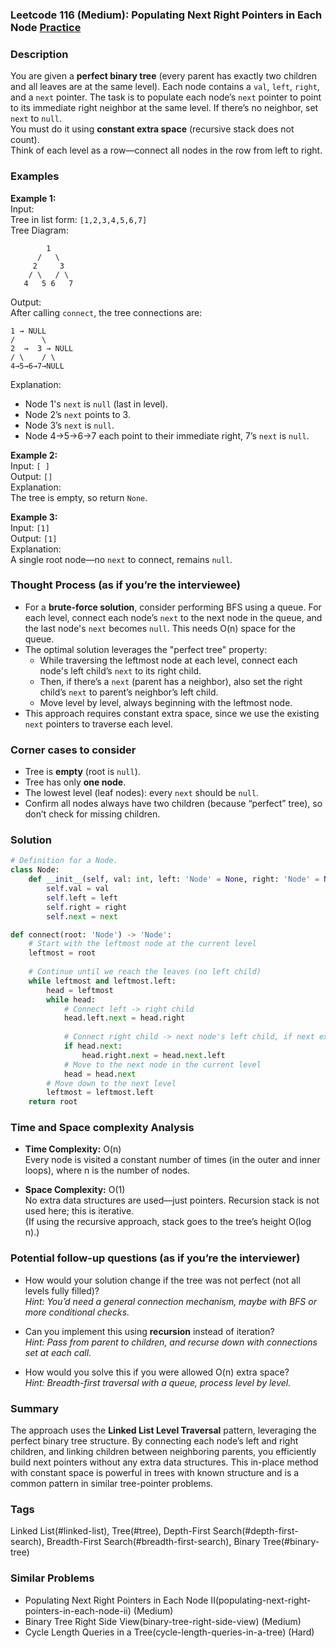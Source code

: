 ### Leetcode 116 (Medium): Populating Next Right Pointers in Each Node [Practice](https://leetcode.com/problems/populating-next-right-pointers-in-each-node)

### Description  
You are given a **perfect binary tree** (every parent has exactly two children and all leaves are at the same level). Each node contains a `val`, `left`, `right`, and a `next` pointer. The task is to populate each node’s `next` pointer to point to its immediate right neighbor at the same level. If there’s no neighbor, set `next` to `null`.  
You must do it using **constant extra space** (recursive stack does not count).  
Think of each level as a row—connect all nodes in the row from left to right.

### Examples  

**Example 1:**  
Input:  
Tree in list form: `[1,2,3,4,5,6,7]`  
Tree Diagram:  
```
        1
      /   \
     2     3
    / \   / \
   4   5 6   7
```
Output:  
After calling `connect`, the tree connections are:  
```
1 → NULL
/      \
2  →  3 → NULL
/ \    / \
4→5→6→7→NULL
```
Explanation:  
- Node 1's `next` is `null` (last in level).
- Node 2’s `next` points to 3.
- Node 3’s `next` is `null`.
- Node 4→5→6→7 each point to their immediate right, 7’s `next` is `null`.

**Example 2:**  
Input: `[ ]`  
Output:  `[]`  
Explanation:  
The tree is empty, so return `None`.

**Example 3:**  
Input: `[1]`  
Output: `[1]`  
Explanation:  
A single root node—no `next` to connect, remains `null`.

### Thought Process (as if you’re the interviewee)  
- For a **brute-force solution**, consider performing BFS using a queue. For each level, connect each node’s `next` to the next node in the queue, and the last node's `next` becomes `null`. This needs O(n) space for the queue.
- The optimal solution leverages the "perfect tree" property:
  - While traversing the leftmost node at each level, connect each node's left child’s `next` to its right child.
  - Then, if there’s a `next` (parent has a neighbor), also set the right child’s `next` to parent’s neighbor’s left child.
  - Move level by level, always beginning with the leftmost node.
- This approach requires constant extra space, since we use the existing `next` pointers to traverse each level.

### Corner cases to consider  
- Tree is **empty** (root is `null`).
- Tree has only **one node**.
- The lowest level (leaf nodes): every `next` should be `null`.
- Confirm all nodes always have two children (because “perfect” tree), so don’t check for missing children.

### Solution

```python
# Definition for a Node.
class Node:
    def __init__(self, val: int, left: 'Node' = None, right: 'Node' = None, next: 'Node' = None):
        self.val = val
        self.left = left
        self.right = right
        self.next = next

def connect(root: 'Node') -> 'Node':
    # Start with the leftmost node at the current level
    leftmost = root
    
    # Continue until we reach the leaves (no left child)
    while leftmost and leftmost.left:
        head = leftmost
        while head:
            # Connect left -> right child
            head.left.next = head.right
            
            # Connect right child -> next node's left child, if next exists
            if head.next:
                head.right.next = head.next.left
            # Move to the next node in the current level
            head = head.next
        # Move down to the next level
        leftmost = leftmost.left
    return root
```

### Time and Space complexity Analysis  

- **Time Complexity:** O(n)  
  Every node is visited a constant number of times (in the outer and inner loops), where n is the number of nodes.

- **Space Complexity:** O(1)  
  No extra data structures are used—just pointers. Recursion stack is not used here; this is iterative.  
  (If using the recursive approach, stack goes to the tree’s height O(log n).)

### Potential follow-up questions (as if you’re the interviewer)  

- How would your solution change if the tree was not perfect (not all levels fully filled)?  
  *Hint: You’d need a general connection mechanism, maybe with BFS or more conditional checks.*

- Can you implement this using **recursion** instead of iteration?  
  *Hint: Pass from parent to children, and recurse down with connections set at each call.*

- How would you solve this if you were allowed O(n) extra space?  
  *Hint: Breadth-first traversal with a queue, process level by level.*

### Summary
The approach uses the **Linked List Level Traversal** pattern, leveraging the perfect binary tree structure. By connecting each node’s left and right children, and linking children between neighboring parents, you efficiently build next pointers without any extra data structures. This in-place method with constant space is powerful in trees with known structure and is a common pattern in similar tree-pointer problems.

### Tags
Linked List(#linked-list), Tree(#tree), Depth-First Search(#depth-first-search), Breadth-First Search(#breadth-first-search), Binary Tree(#binary-tree)

### Similar Problems
- Populating Next Right Pointers in Each Node II(populating-next-right-pointers-in-each-node-ii) (Medium)
- Binary Tree Right Side View(binary-tree-right-side-view) (Medium)
- Cycle Length Queries in a Tree(cycle-length-queries-in-a-tree) (Hard)